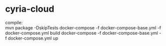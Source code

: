# cyria-cloud
compile:  
    mvn package -DskipTests
    docker-compose -f docker-compose-base.yml -f docker-compose.yml build
    docker-compose -f docker-compose-base.yml -f docker-compose.yml up
